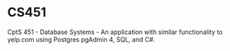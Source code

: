 # CS451
CptS 451 - Database Systems - An application with similar functionality to yelp.com using Postgres pgAdmin 4, SQL, and C#.
